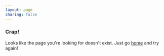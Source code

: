```yaml
---
layout: page
sharing: false
---
```


### Crap!
Looks like the page you're looking for doesn't exist. Just go [home](/) and try again!
